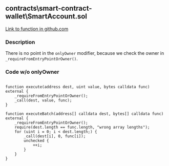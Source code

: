 ## contracts\smart-contract-wallet\SmartAccount.sol

[Link to function in github.com](https://github.com/code-423n4/2023-01-biconomy/blob/53c8c3823175aeb26dee5529eeefa81240a406ba/scw-contracts/contracts/smart-contract-wallet/SmartAccount.sol#L460)

### Description

There is no point in the ```onlyOwner``` modifier, because we check the owner in ```_requireFromEntryPointOrOwner()```.

### Code w/o onlyOwner

```

function execute(address dest, uint value, bytes calldata func) external {
    _requireFromEntryPointOrOwner();
    _call(dest, value, func);
}

function executeBatch(address[] calldata dest, bytes[] calldata func) external {
    _requireFromEntryPointOrOwner();
    require(dest.length == func.length, "wrong array lengths");
    for (uint i = 0; i < dest.length;) {
        _call(dest[i], 0, func[i]);
        unchecked {
            ++i;
        }
    }
}

```

